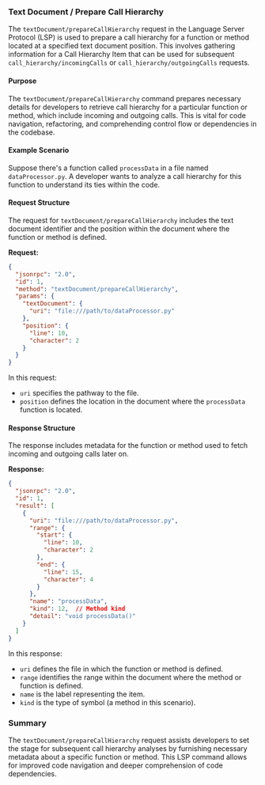 ### Text Document / Prepare Call Hierarchy

The `textDocument/prepareCallHierarchy` request in the Language Server Protocol (LSP) is used to prepare a call hierarchy for a function or method located at a specified text document position. This involves gathering information for a Call Hierarchy Item that can be used for subsequent `call_hierarchy/incomingCalls` or `call_hierarchy/outgoingCalls` requests.

#### Purpose

The `textDocument/prepareCallHierarchy` command prepares necessary details for developers to retrieve call hierarchy for a particular function or method, which include incoming and outgoing calls. This is vital for code navigation, refactoring, and comprehending control flow or dependencies in the codebase.

#### Example Scenario

Suppose there's a function called `processData` in a file named `dataProcessor.py`. A developer wants to analyze a call hierarchy for this function to understand its ties within the code.

#### Request Structure

The request for `textDocument/prepareCallHierarchy` includes the text document identifier and the position within the document where the function or method is defined.

**Request:**

```json
{
  "jsonrpc": "2.0",
  "id": 1,
  "method": "textDocument/prepareCallHierarchy",
  "params": {
    "textDocument": {
      "uri": "file:///path/to/dataProcessor.py"
    },
    "position": {
      "line": 10,
      "character": 2
    }
  }
}
```

In this request:
- `uri` specifies the pathway to the file.
- `position` defines the location in the document where the `processData` function is located.

#### Response Structure

The response includes metadata for the function or method used to fetch incoming and outgoing calls later on.

**Response:**

```json
{
  "jsonrpc": "2.0",
  "id": 1,
  "result": [
    {
      "uri": "file:///path/to/dataProcessor.py",
      "range": {
        "start": {
          "line": 10,
          "character": 2
        },
        "end": {
          "line": 15,
          "character": 4
        }
      },
      "name": "processData",
      "kind": 12,  // Method kind
      "detail": "void processData()"
    }
  ]
}
```

In this response:
- `uri` defines the file in which the function or method is defined.
- `range` identifies the range within the document where the method or function is defined.
- `name` is the label representing the item.
- `kind` is the type of symbol (a method in this scenario).

### Summary

The `textDocument/prepareCallHierarchy` request assists developers to set the stage for subsequent call hierarchy analyses by furnishing necessary metadata about a specific function or method. This LSP command allows for improved code navigation and deeper comprehension of code dependencies.